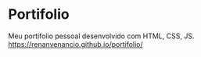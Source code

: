 # Portifolio
Meu portifolio pessoal desenvolvido com HTML, CSS, JS.
<a href="https://renanvenancio.github.io/portifolio/">https://renanvenancio.github.io/portifolio/</a>
